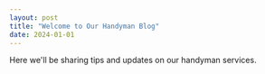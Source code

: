 ```yaml
---
layout: post
title: "Welcome to Our Handyman Blog"
date: 2024-01-01
---
```


Here we'll be sharing tips and updates on our handyman services.
